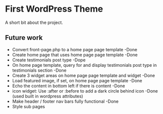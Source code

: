 # First WordPress Theme

A short bit about the project.

## Future work

- Convert front-page.php to a home page page template -Done
- Create home page that uses home page page template -Done
- Create testimonials post type -Dope
- On home page template, query for and display testimonials post type in testimonials section -Done
- Create 3 widget areas on home page page template and widget -Done
- Load featured image, if set, on home page page template -Done
- Echo the content in bottom left if there is content -Done
- icon widget: Use :after or :before to add a dark circle behind icon -Done (used built in wordpress attributes)
- Make header / footer nav bars fully functional -Done
- Style sub pages